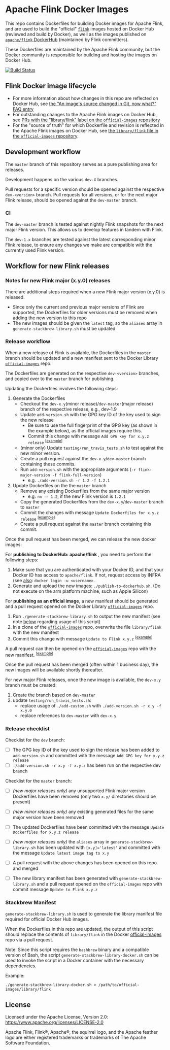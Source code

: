 Apache Flink Docker Images
==========================

This repo contains Dockerfiles for building Docker images for Apache Flink, and are used to build
the "official" [`flink`](https://hub.docker.com/_/flink) images hosted on Docker Hub (reviewed and build by Docker), as well as the images published on [`apache/flink` DockerHub](https://hub.docker.com/r/apache/flink) (maintained by Flink committers).

These Dockerfiles are maintained by the Apache Flink community, but the Docker community is
responsible for building and hosting the images on Docker Hub.

[![Build Status](https://travis-ci.org/apache/flink-docker.svg?branch=master)](https://travis-ci.org/apache/flink-docker)


Flink Docker image lifecycle
----------------------------

* For more information about how changes in this repo are reflected on Docker Hub, see [the "An
  image's source changed in Git, now what?" FAQ entry](
  https://github.com/docker-library/faq#an-images-source-changed-in-git-now-what)
* For outstanding changes to the Apache Flink images on Docker Hub, see [PRs with the
  "library/flink" label on the `official-images` repository](
  https://github.com/docker-library/official-images/labels/library%2Fflink)
* For the "source of truth" for which Dockerfile and revision is reflected in the Apache Flink
  images on Docker Hub, see [the `library/flink` file in the `official-images` repository](
  https://github.com/docker-library/official-images/blob/master/library/flink).


Development workflow
----------------------------

The `master` branch of this repository serves as a pure publishing area for releases.

Development happens on the various `dev-X` branches.

Pull requests for a specific version should be opened against the respective `dev-<version>` branch.
Pull requests for all versions, or for the next major Flink release, should be opened against the `dev-master` branch.

### CI

The `dev-master` branch is tested against nightly Flink snapshots for the next major Flink version. This allows us to
develop features in tandem with Flink.

The `dev-1.x` branches are tested against the latest corresponding minor Flink release, to ensure any changes we make
are compatible with the currently used Flink version.

Workflow for new Flink releases
-------------------------------

### Notes for new Flink major (x.y.0) releases

There are additional steps required when a new Flink major version (x.y.0) is released.

* Since only the current and previous major versions of Flink are supported, the Dockerfiles for
  older versions must be removed when adding the new version to this repo
* The new images should be given the `latest` tag, so the `aliases` array in
  `generate-stackbrew-library.sh` must be updated


### Release workflow

When a new release of Flink is available, the Dockerfiles in the `master` branch should be updated and a new
manifest sent to the Docker Library [`official-images`](
https://github.com/docker-library/official-images) repo.

The Dockerfiles are generated on the respective `dev-<version>` branches, and copied over to the `master` branch for
publishing.

Updating the Dockerfiles involves the following steps:

1. Generate the Dockerfiles
    * Checkout the `dev-x.y`(minor release)/`dev-master`(major release) branch of the respective release, e.g., dev-1.9
    * Update `add-version.sh` with the GPG key ID of the key used to sign the new release
        * Be sure to use the full fingerprint of the GPG key (as shown in the example below), as the official images require this.
        * Commit this change with message `Add GPG key for x.y.z release` <sup>\[[example](
            https://github.com/apache/flink-docker/commit/94845f46c0f0f2de80d4a5ce309db49aff4655d0)]</sup>
    * (minor only) Update `testing/run_travis_tests.sh` to test against the new minor version.
    * Create a pull request against the `dev-x.y`/`dev-master` branch containing these commits.
    * Run `add-version.sh` with the appropriate arguments (`-r flink-major-version -f flink-full-version`)
        * e.g. `./add-version.sh -r 1.2 -f 1.2.1`
2. Update Dockerfiles on the the `master` branch
    * Remove any existing Dockerfiles from the same major version
        * e.g. `rm -r 1.2`, if the new Flink version is `1.2.1`
    * Copy the generated Dockerfiles from the `dev-x.y`/`dev-master` branch to `master`
    * Commit the changes with message `Update Dockerfiles for x.y.z release` <sup>\[[example](
      https://github.com/apache/flink-docker/commit/5920fd775ca1a8d03ee959d79bceeb5d6e8f35a1)]</sup>
    * Create a pull request against the `master` branch containing this commit.

Once the pull request has been merged, we can release the new docker images:

For **publishing to DockerHub: apache/flink** , you need to perform the following steps:

1. Make sure that you are authenticated with your Docker ID, and that your Docker ID has access to `apache/flink`. If not, request access by INFRA (see [also](https://issues.apache.org/jira/browse/INFRA-21276): `docker login -u <username>`.
2. Generate and upload the new images: `./publish-to-dockerhub.sh`. (Do not execute on the arm platform machine, such as Apple Silicon)

For **publishing as an official image**, a new manifest should be generated and a pull request opened
on the Docker Library [`official-images`](https://github.com/docker-library/official-images) repo.

1. Run `./generate-stackbrew-library.sh` to output the new manifest (see note [below](
   #stackbrew-manifest) regarding usage of this script)
2. In a clone of the [`official-images`](https://github.com/docker-library/official-images) repo,
   overwrite the file `library/flink` with the new manifest
3. Commit this change with message `Update to Flink x.y.z` <sup>\[[example](
   https://github.com/docker-library/official-images/commit/396d6cfa03c4e6b41d3ba5b7c402d7b25f1db415
   )]</sup>

A pull request can then be opened on the [`official-images`](
https://github.com/docker-library/official-images) repo with the new manifest. <sup>\[[example](
https://github.com/docker-library/official-images/pull/10665)]</sup>

Once the pull request has been merged (often within 1 business day), the new images will be
available shortly thereafter.

For new major Flink releases, once the new image is available, the `dev-x.y` branch must be created:
1. Create the branch based on `dev-master`
2. update `testing/run_travis_tests.sh`:
    * replace usage of `./add-custom.sh` with `./add-version.sh -r x.y -f x.y.0`
    * replace references to `dev-master` with `dev-x.y`

### Release checklist

Checklist for the `dev` branch:
- [ ] The GPG key ID of the key used to sign the release has been added to `add-version.sh` and
      committed with the message `Add GPG key for x.y.z release`
- [ ] `./add-version.sh -r x.y -f x.y.z` has been run on the respective dev branch

Checklist for the `master` branch:
- [ ] _(new major releases only)_ any unsupported Flink major version Dockerfiles have been removed
      (only two `x.y/` directories should be present)
- [ ] _(new minor releases only)_ any existing generated files for the same major version have been
      removed
- [ ] The updated Dockerfiles have been committed with the message `Update Dockerfiles for x.y.z release`
- [ ] _(new major releases only)_ the `aliases` array in `generate-stackbrew-library.sh` has been
      updated with `[x.y]='latest'` and committed with the message `Update latest image tag to x.y`
- [ ] A pull request with the above changes has been opened on this repo and merged
- [ ] The new library manifest has been generated with `generate-stackbrew-library.sh` and a pull
      request opened on the `official-images` repo with commit message `Update to Flink x.y.z`


### Stackbrew Manifest

`generate-stackbrew-library.sh` is used to generate the library manifest file required for official
Docker Hub images.

When the Dockerfiles in this repo are updated, the output of this script should replace the contents
of `library/flink` in the Docker [official-images](https://github.com/docker-library/official-images
) repo via a pull request.

Note: Since this script requires the `bashbrew` binary and a compatible version of Bash, the script
`generate-stackbrew-library-docker.sh` can be used to invoke the script in a Docker container with
the necessary dependencies.

Example:

    ./generate-stackbrew-library-docker.sh > /path/to/official-images/library/flink


License
-------

Licensed under the Apache License, Version 2.0: https://www.apache.org/licenses/LICENSE-2.0

Apache Flink, Flink®, Apache®, the squirrel logo, and the Apache feather logo are either
registered trademarks or trademarks of The Apache Software Foundation.
